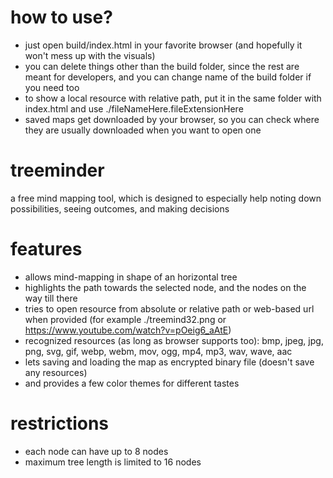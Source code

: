 # how to use?
- just open build/index.html in your favorite browser (and hopefully it won't mess up with the visuals)
- you can delete things other than the build folder, since the rest are meant for developers, and you can change name of the build folder if you need too
- to show a local resource with relative path, put it in the same folder with index.html and use ./fileNameHere.fileExtensionHere
- saved maps get downloaded by your browser, so you can check where they are usually downloaded when you want to open one

# treeminder
a free mind mapping tool, which is designed to especially help noting down possibilities, seeing outcomes, and making decisions

# features
- allows mind-mapping in shape of an horizontal tree
- highlights the path towards the selected node, and the nodes on the way till there
- tries to open resource from absolute or relative path or web-based url when provided (for example ./treemind32.png or https://www.youtube.com/watch?v=pOeig6_aAtE)
- recognized resources (as long as browser supports too): bmp, jpeg, jpg, png, svg, gif, webp, webm, mov, ogg, mp4, mp3, wav, wave, aac
- lets saving and loading the map as encrypted binary file (doesn't save any resources)
- and provides a few color themes for different tastes

# restrictions
- each node can have up to 8 nodes
- maximum tree length is limited to 16 nodes
